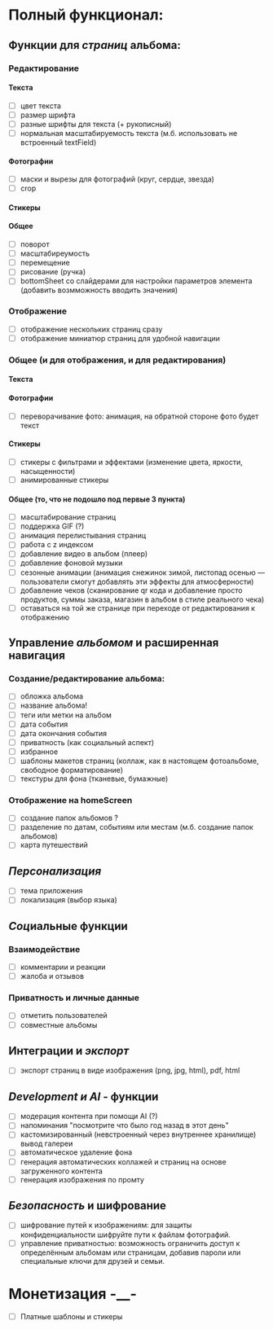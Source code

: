 # Полный функционал:

## Функции для ***страниц*** альбома:

### Редактирование
#### Текста
- [ ] цвет текста
- [ ] размер шрифта
- [ ] разные шрифты для текста (+ рукописный)
- [ ] нормальная масштабируемость текста (м.б. использовать не встроенный textField)
#### Фотографии
- [ ] маски и вырезы для фотографий (круг, сердце, звезда)
- [ ] crop
#### Стикеры
#### Общее
- [ ] поворот
- [ ] масштабиреумость
- [ ] перемещение
- [ ] рисование (ручка)
- [ ] bottomSheet со слайдерами для настройки параметров элемента (добавить возмможность вводить значения)
### Отображение
- [ ] отображение нескольких страниц сразу
- [ ] отображение миниатюр страниц для удобной навигации
### Общее (и для отображения, и для редактирования)
#### Текста
#### Фотографии
- [ ] переворачивание фото: анимация, на обратной стороне фото будет текст
#### Стикеры
- [ ] стикеры с фильтрами и эффектами (изменение цвета, яркости, насыщенности)
- [ ] анимированные стикеры
#### Общее (то, что не подошло под первые 3 пункта)
- [ ] масштабирование страниц
- [ ] поддержка GIF (?)
- [ ] анимация перелистывания страниц
- [ ] работа с z индексом
- [ ] добавление видео в альбом (плеер)
- [ ] добавление фоновой музыки
- [ ] сезонные анимации (анимация снежинок зимой, листопад осенью — пользователи смогут добавлять эти эффекты для атмосферности)
- [ ] добавление чеков (сканирование qr кода и добавление просто продуктов, суммы заказа, магазин в альбом в стиле реального чека)
- [ ] оставаться на той же странице при переходе от редактирования к отображению

## Управление ***альбомом*** и расширенная навигация

### Создание/редактирование альбома:
- [ ] обложка альбома
- [ ] название альбома!
- [ ] теги или метки на альбом
- [ ] дата события
- [ ] дата окончания события 
- [ ] приватность (как социальный аспект)
- [ ] избранное
- [ ] шаблоны макетов страниц (коллаж, как в настоящем фотоальбоме, свободное форматирование)
- [ ] текстуры для фона (тканевые,  бумажные)
### Отображение на homeScreen
- [ ] создание папок альбомов ?
- [ ] разделение по датам, событиям или местам (м.б. создание папок альбомов)
- [ ] карта путешествий

## ***Персонализация***

- [ ] тема приложения
- [ ] локализация (выбор языка)

## ***Соц***иальные функции

### Взаимодействие
- [ ] комментарии и реакции
- [ ] жалоба и отзывов
### Приватность и личные данные
- [ ] отметить пользователей
- [ ] совместные альбомы

## Интеграции и ***экспорт***

- [ ] экспорт страниц в виде изображения (png, jpg, html), pdf, html

## ***Development и AI*** - функции

- [ ] модерация контента при помощи AI (?)
- [ ] напоминания "посмотрите что было год назад в этот день"
- [ ] кастомизированный (невстроенный через внутреннее хранилище) вывод галереи
- [ ] автоматическое удаление фона
- [ ] генерация автоматических коллажей и страниц на основе загруженного контента
- [ ] генерация изображения по промту

## ***Безопасность*** и шифрование

- [ ] шифрование путей к изображениям: для защиты конфиденциальности шифруйте пути к файлам фотографий.
- [ ] управление приватностью: возможность ограничить доступ к определённым альбомам или страницам, добавив пароли или специальные ключи для друзей и семьи.

# Монетизация -__-
- [ ] Платные шаблоны и стикеры
